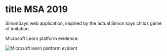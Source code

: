 # title MSA 2019

SimonSays web application, inspired by the actual Simon says childs game of imitation

Microsoft Learn platform evidence:

![Microsoft learn platform evident](https://puu.sh/DPKYZ/097dc1f438.jpg)
